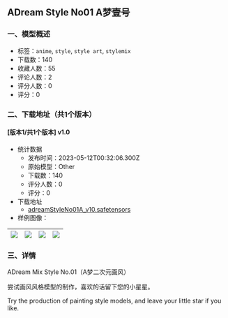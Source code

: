 ## ADream Style No01 A梦壹号
### 一、模型概述

- 标签：`anime`, `style`, `style art`, `stylemix`
- 下载数：140
- 收藏人数：55
- 评论人数：2
- 评分人数：0
- 评分：0

### 二、下载地址（共1个版本）

#### [版本1/共1个版本] v1.0

- 统计数据
  - 发布时间：2023-05-12T00:32:06.300Z
  - 原始模型：Other
  - 下载数：140
  - 评分人数：0
  - 评分：0
- 下载地址
  - [adreamStyleNo01A_v10.safetensors](https://civitai.com/api/download/models/68327)
- 样例图像：

| <img src="https://image.civitai.com/xG1nkqKTMzGDvpLrqFT7WA/2ffa25a5-d954-4b20-8a8c-797b569e4790/width=450/796200.jpeg" /> | <img src="https://image.civitai.com/xG1nkqKTMzGDvpLrqFT7WA/aa2f5c43-6366-429c-bb14-2406761dbea8/width=450/796205.jpeg" /> | <img src="https://image.civitai.com/xG1nkqKTMzGDvpLrqFT7WA/a83c8a0e-9da2-4846-b765-685113177c67/width=450/762022.jpeg" /> | <img src="https://image.civitai.com/xG1nkqKTMzGDvpLrqFT7WA/2086262d-28c9-4eee-adb7-73264c02d557/width=450/762023.jpeg" /> |
| ---- | ---- | ---- | ---- |


### 三、详情
<p>ADream Mix Style No.01（A梦二次元画风）</p><p>尝试画风风格模型的制作，喜欢的话留下您的小星星。</p><p>Try the production of painting style models, and leave your little star if you like.</p>
